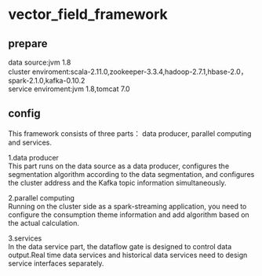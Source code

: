 # vector_field_framework

## prepare<br>
data source:jvm 1.8<br>
cluster enviroment:scala-2.11.0,zookeeper-3.3.4,hadoop-2.7.1,hbase-2.0，spark-2.1.0,kafka-0.10.2<br>
service enviroment:jvm 1.8,tomcat 7.0<br>

## config<br>
This framework consists of three parts： data producer, parallel computing and services.<br>

1.data producer<br>
This part runs on the data source as a data producer, configures the segmentation algorithm according to the data segmentation, and configures the cluster address and the Kafka topic information simultaneously.<br>

2.parallel computing<br>
Running on the cluster side as a spark-streaming application, you need to configure the consumption theme information and add algorithm based on the actual calculation.<br>

3.services<br>
In the data service part, the dataflow gate is designed to control data output.Real time data services and historical data services need to design service interfaces separately.<br>
